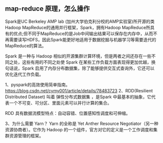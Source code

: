 ## map-reduce 原理，怎么操作
Spark是UC Berkeley AMP lab (加州大学伯克利分校的AMP实验室)所开源的类Hadoop MapReduce的通用并行框架，Spark，拥有Hadoop MapReduce所具有的优点;但不同于MapReduce的是Job中间输出结果可以保存在内存中，从而不再需要读写HDFS，因此Spark能更好地适用于数据挖掘与机器学习等需要迭代的MapReduce的算法。

Spark 是一种与 Hadoop 相似的开源集群计算环境，但是两者之间还存在一些不同之处，这些有用的不同之处使 Spark 在某些工作负载方面表现得更加优越，换句话说，Spark 启用了内存分布数据集，除了能够提供交互式查询外，它还可以优化迭代工作负载。

1、pyspark的高效使用简单指南。https://blog.csdn.net/cymy001/article/details/78483723
2、RDD(Resilient Distributed Dataset) 叫着 弹性分布式数据集 ，是Spark 中最基本的抽象，它代表一个不可变、可分区、里面元素可以并行计算的集合。

RDD 具有数据流模型特点：自动容错、位置感知性调度和可伸缩。

3、为什么需要 Yarn？
Yarn 的全称是 Yet Anther Resource Negotiator（另一种资源协商者）。它作为 Hadoop 的一个组件，官方对它的定义是一个工作调度和集群资源管理的框架。
